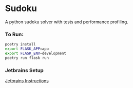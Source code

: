 # Sudoku
A python sudoku solver with tests and performance profiling.

### To Run:
```bash
poetry install
export FLASK_APP=app
export FLASK_ENV=development
poetry run flask run
```

### Jetbrains Setup
<a href="https://www.jetbrains.com/help/pycharm/poetry.html"> Jetbrains Instructions</a>